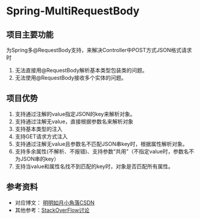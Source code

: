 # Spring-MultiRequestBody
## 项目主要功能
为Spring多@RequestBody支持，来解决Controller中POST方式JSON格式请求时
1. 无法直接用@RequestBody解析基本类型包装类的问题。
2. 无法使用@RequestBody接收多个实体的问题。

## 项目优势
1. 支持通过注解的value指定JSON的key来解析对象。
2. 支持通过注解无value，直接根据参数名来解析对象
3. 支持基本类型的注入
4. 支持GET请求方式注入
5. 支持通过注解无value且参数名不匹配JSON串key时，根据属性解析对象。
6. 支持多余属性(不解析、不报错)、支持参数“共用”（不指定value时，参数名不为JSON串的key）
7. 支持当value和属性名找不到匹配的key时，对象是否匹配所有属性。

## 参考资料
* 对应博文： [明明如月小角落CSDN](https://blog.csdn.net/w605283073/article/details/82119284)
* 其他参考：[StackOverFlow讨论](https://stackoverflow.com/questions/12893566/passing-multiple-variables-in-requestbody-to-a-spring-mvc-controller-using-ajax)


